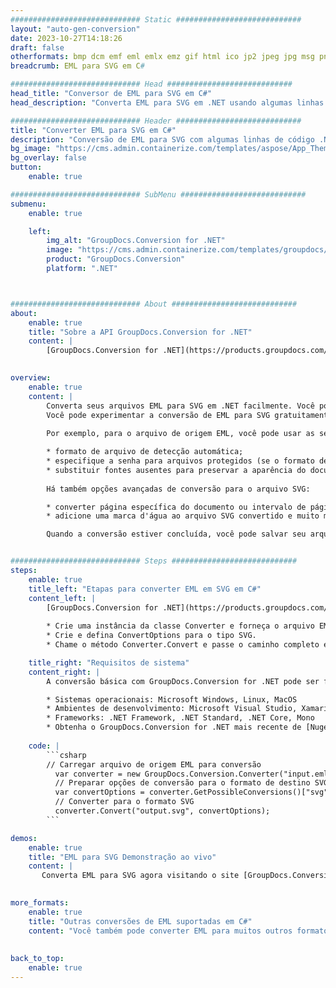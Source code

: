 ```yaml
---
############################# Static ############################
layout: "auto-gen-conversion"
date: 2023-10-27T14:18:26
draft: false
otherformats: bmp dcm emf eml emlx emz gif html ico jp2 jpeg jpg msg png psb psd svg svgz tga tif tiff webp wmf wmz
breadcrumb: EML para SVG em C#

############################# Head ############################
head_title: "Conversor de EML para SVG em C#"
head_description: "Converta EML para SVG em .NET usando algumas linhas de código. Use a API de conversão de documentos do GroupDocs para converter mais de 160 formatos de arquivo."

############################# Header ############################
title: "Converter EML para SVG em C#"
description: "Conversão de EML para SVG com algumas linhas de código .NET"
bg_image: "https://cms.admin.containerize.com/templates/aspose/App_Themes/V3/images/bg/header1.png"
bg_overlay: false
button:
    enable: true

############################# SubMenu ############################
submenu:
    enable: true

    left:
        img_alt: "GroupDocs.Conversion for .NET"
        image: "https://cms.admin.containerize.com/templates/groupdocs/images/product-logos/90x90-noborder/groupdocs-conversion-net.png"
        product: "GroupDocs.Conversion"
        platform: ".NET"



############################# About ############################
about:
    enable: true
    title: "Sobre a API GroupDocs.Conversion for .NET"
    content: |
        [GroupDocs.Conversion for .NET](https://products.groupdocs.com/conversion/net/) pode ser usado para converter Microsoft Word, Excel, PowerPoint, PDF, Visio e outros formatos. GroupDocs.Conversion é uma API independente que é adequada para sistemas internos e de back-end onde é necessário alto desempenho. Não depende de nenhum software como Microsoft ou Open Office.
    

overview:
    enable: true
    content: |
        Converta seus arquivos EML para SVG em .NET facilmente. Você pode usar apenas algumas linhas de código C# em qualquer plataforma de sua escolha, como - Windows, Linux, macOS.
        Você pode experimentar a conversão de EML para SVG gratuitamente e avaliar a qualidade dos resultados da conversão. Juntamente com cenários de conversão de arquivo simples, você pode tentar opções mais avançadas para carregar o arquivo de origem EML e para salvar o resultado de saída SVG. 
        
        Por exemplo, para o arquivo de origem EML, você pode usar as seguintes opções de carregamento:

        * formato de arquivo de detecção automática;
        * especifique a senha para arquivos protegidos (se o formato de arquivo suportar);
        * substituir fontes ausentes para preservar a aparência do documento.
        
        Há também opções avançadas de conversão para o arquivo SVG:

        * converter página específica do documento ou intervalo de páginas;
        * adicione uma marca d'água ao arquivo SVG convertido e muito mais.

        Quando a conversão estiver concluída, você pode salvar seu arquivo SVG no caminho do arquivo local ou em qualquer armazenamento de terceiros, como FTP, Amazon S3, Google Drive, Dropbox etc. Observe - para converter EML para {{ TO}} não há necessidade de nenhum software adicional instalado - como MS Office, Open Office, Adobe Acrobat Reader etc.


############################# Steps ############################
steps:
    enable: true
    title_left: "Etapas para converter EML em SVG em C#"
    content_left: |
        [GroupDocs.Conversion for .NET](https://products.groupdocs.com/conversion/net/) torna mais fácil para os desenvolvedores converter um arquivo EML para SVG com algumas linhas de código.
        
        * Crie uma instância da classe Converter e forneça o arquivo EML com o caminho completo
        * Crie e defina ConvertOptions para o tipo SVG.
        * Chame o método Converter.Convert e passe o caminho completo e o formato (SVG) como parâmetro

    title_right: "Requisitos de sistema"
    content_right: |
        A conversão básica com GroupDocs.Conversion for .NET pode ser feita em apenas algumas etapas simples. Nossas APIs são suportadas em todas as principais plataformas e sistemas operacionais. Antes de executar o código abaixo, certifique-se de ter os seguintes pré-requisitos instalados em seu sistema.

        * Sistemas operacionais: Microsoft Windows, Linux, MacOS
        * Ambientes de desenvolvimento: Microsoft Visual Studio, Xamarin, MonoDevelop
        * Frameworks: .NET Framework, .NET Standard, .NET Core, Mono
        * Obtenha o GroupDocs.Conversion for .NET mais recente de [Nuget](https://www.nuget.org/packages/groupdocs.conversion)
         
    code: |
        ```csharp    
        // Carregar arquivo de origem EML para conversão
          var converter = new GroupDocs.Conversion.Converter("input.eml");
          // Preparar opções de conversão para o formato de destino SVG
          var convertOptions = converter.GetPossibleConversions()["svg"].ConvertOptions;
          // Converter para o formato SVG
          converter.Convert("output.svg", convertOptions);
        ```

demos:
    enable: true
    title: "EML para SVG Demonstração ao vivo"
    content: |
       Converta EML para SVG agora visitando o site [GroupDocs.Conversion App](https://products.groupdocs.app/conversion/family). A demonstração online tem as seguintes vantagens
          

more_formats:
    enable: true
    title: "Outras conversões de EML suportadas em C#"
    content: "Você também pode converter EML para muitos outros formatos de arquivo. Por favor, veja a lista abaixo."
       
       
back_to_top:
    enable: true
---
```

